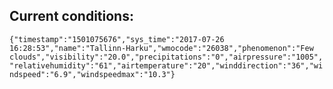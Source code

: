 ## Current conditions: 
 ``` {"timestamp":"1501075676","sys_time":"2017-07-26 16:28:53","name":"Tallinn-Harku","wmocode":"26038","phenomenon":"Few clouds","visibility":"20.0","precipitations":"0","airpressure":"1005","relativehumidity":"61","airtemperature":"20","winddirection":"36","windspeed":"6.9","windspeedmax":"10.3"} ```
